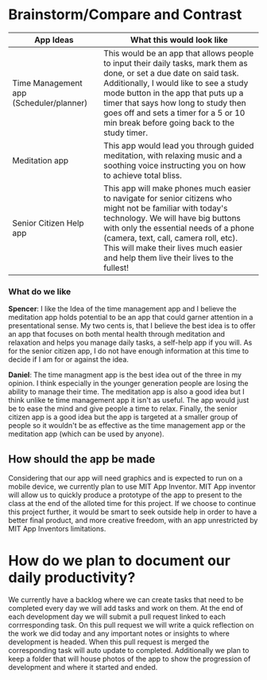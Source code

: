 # Brainstorm/Compare and Contrast
| App Ideas    |  What this would look like |
| -------- | ------- |
| Time Management app (Scheduler/planner)  | This would be an app that allows people to input their daily tasks, mark them as done, or set a due date on said task. Additionally, I would like to see a study mode button in the app that puts up a timer that says how long to study then goes off and sets a timer for a 5 or 10 min break before going back to the study timer.    |
| Meditation app  | This app would lead you through guided meditation, with relaxing music and a soothing voice instructing you on how to achieve total bliss.      |
| Senior Citizen Help app  | This app will make phones much easier to navigate for senior citizens who might not be familiar with today's technology. We will have big buttons with only the essential needs of a phone (camera, text, call, camera roll, etc). This will make their lives much easier and help them live their lives to the fullest!    |

### What do we like
<strong> Spencer</strong>: I like the Idea of the time management app and I believe the meditation app holds potential to be an app that could garner attention in a presentational sense. My two cents is, that I believe the best idea is to offer an app that focuses on both mental health through meditation and relaxation and helps you manage daily tasks, a self-help app if you will. As for the senior citizen app, I do not have enough information at this time to decide if I am for or against the idea.

<strong> Daniel</strong>: The time managment app is the best idea out of the three in my opinion. I think especially in the younger generation people are losing the ability to manage their time. The meditation app is also a good idea but I think unlike te time management app it isn't as useful. The app would just be to ease the mind and give people a time to relax. Finally, the senior citizen app is a good idea but the app is targeted at a smaller group of people so it wouldn't be as effective as the time management app or the meditation app (which can be used by anyone).

## How should the app be made
Considering that our app will need graphics and is expected to run on a mobile device, we currently plan to use MIT App Inventor. MIT App inventor will allow us to quickly produce a prototype of the app to present to the class at the end of the alloted time for this project. If we choose to continue this project further, it would be smart to seek outside help in order to have a better final product, and more creative freedom, with an app unrestricted by MIT App Inventors limitations.

# How do we plan to document our daily productivity?
We currently have a backlog where we can create tasks that need to be completed every day we will add tasks and work on them. At the end of each development day we will submit a pull request linked to each corrresponding task. On this pull request we will write a quick reflection on the work we did today and any important notes or insights to where development is headed. When this pull request is merged the corresponding task will auto update to completed. Additionally we plan to keep a folder that will house photos of the app to show the progression of development and where it started and ended.
